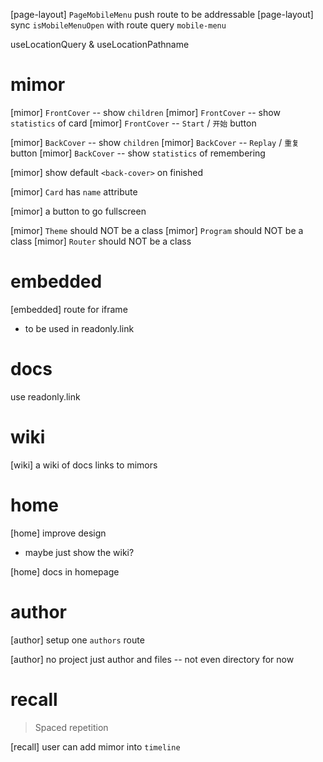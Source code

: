 [page-layout] `PageMobileMenu` push route to be addressable
[page-layout] sync `isMobileMenuOpen` with route query `mobile-menu`

useLocationQuery & useLocationPathname

# mimor

[mimor] `FrontCover` -- show `children`
[mimor] `FrontCover` -- show `statistics` of card
[mimor] `FrontCover` -- `Start` / `开始` button

[mimor] `BackCover` -- show `children`
[mimor] `BackCover` -- `Replay` / `重复` button
[mimor] `BackCover` -- show `statistics` of remembering

[mimor] show default `<back-cover>` on finished

[mimor] `Card` has `name` attribute

[mimor] a button to go fullscreen

[mimor] `Theme` should NOT be a class
[mimor] `Program` should NOT be a class
[mimor] `Router` should NOT be a class

# embedded

[embedded] route for iframe

- to be used in readonly.link

# docs

use readonly.link

# wiki

[wiki] a wiki of docs links to mimors

# home

[home] improve design

- maybe just show the wiki?

[home] docs in homepage

# author

[author] setup one `authors` route

[author] no project just author and files -- not even directory for now

# recall

> Spaced repetition

[recall] user can add mimor into `timeline`
